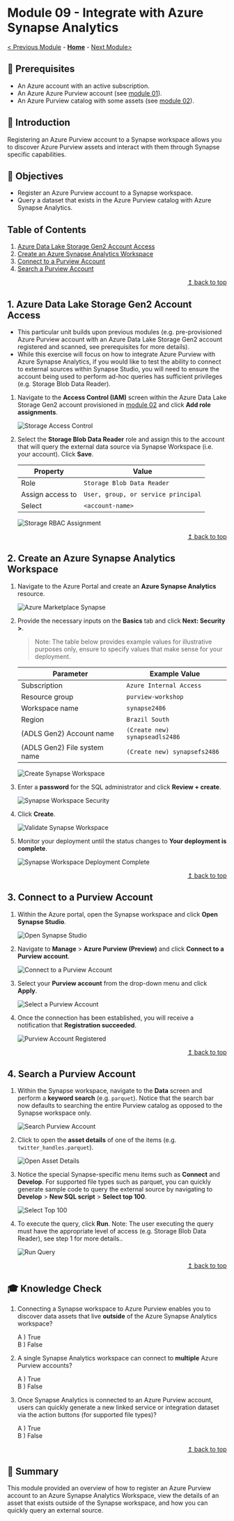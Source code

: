# Module 09 - Integrate with Azure Synapse Analytics

[< Previous Module](../modules/module08.md) - **[Home](../README.md)** - [Next Module>](../modules/module10.md)

## :thinking: Prerequisites

* An Azure account with an active subscription.
* An Azure Azure Purview account (see [module 01](../modules/module01.md)).
* An Azure Purview catalog with some assets (see [module 02](../modules/module02.md)).

## :loudspeaker: Introduction

Registering an Azure Purview account to a Synapse workspace allows you to discover Azure Purview assets and interact with them through Synapse specific capabilities.

## :dart: Objectives

* Register an Azure Purview account to a Synapse workspace.
* Query a dataset that exists in the Azure Purview catalog with Azure Synapse Analytics.

## Table of Contents

1. [Azure Data Lake Storage Gen2 Account Access](#1-azure-data-lake-storage-gen2-account-access)
2. [Create an Azure Synapse Analytics Workspace](#2-create-an-azure-synapse-analytics-workspace)
3. [Connect to a Purview Account](#3-connect-to-a-purview-account)
4. [Search a Purview Account](#4-search-a-purview-account)

<div align="right"><a href="#module-09---integrate-with-azure-synapse-analytics">↥ back to top</a></div>

## 1. Azure Data Lake Storage Gen2 Account Access

* This particular unit builds upon  previous modules (e.g. pre-provisioned Azure Purview account with an Azure Data Lake Storage Gen2 account registered and scanned, see prerequisites for more details).
* While this exercise will focus on how to integrate Azure Purview with Azure Synapse Analytics, if you would like to test the ability to connect to external sources within Synapse Studio, you will need to ensure the account being used to perform ad-hoc queries has sufficient privileges (e.g. Storage Blob Data Reader).

1. Navigate to the **Access Control (IAM)** screen within the Azure Data Lake Storage Gen2 account provisioned in [module 02](../modules/module02.md) and click **Add role assignments**.

    ![Storage Access Control](../images/module09/09.01-storage-access.png)

2. Select the **Storage Blob Data Reader** role and assign this to the account that will query the external data source via Synapse Workspace (i.e. your account). Click **Save**.

    | Property  | Value |
    | --- | --- |
    | Role | `Storage Blob Data Reader` |
    | Assign access to | `User, group, or service principal` |
    | Select | `<account-name>` |

    ![Storage RBAC Assignment](../images/module09/09.02-storage-rbac.png)

<div align="right"><a href="#module-09---integrate-with-azure-synapse-analytics">↥ back to top</a></div>

## 2. Create an Azure Synapse Analytics Workspace

1. Navigate to the Azure Portal and create an **Azure Synapse Analytics** resource.

    ![Azure Marketplace Synapse](../images/module09/09.03-marketplace-synapse.png)

2. Provide the necessary inputs on the **Basics** tab and click **Next: Security >**.

    > Note: The table below provides example values for illustrative purposes only, ensure to specify values that make sense for your deployment.

    | Parameter  | Example Value |
    | --- | --- |
    | Subscription | `Azure Internal Access` |
    | Resource group | `purview-workshop` |
    | Workspace name | `synapse2486` |
    | Region | `Brazil South` |
    | (ADLS Gen2) Account name | `(Create new) synapseadls2486` |
    | (ADLS Gen2)  File system name | `(Create new) synapsefs2486` |

    ![Create Synapse Workspace](../images/module09/09.04-synapse-basics.png)

3. Enter a **password** for the SQL administrator and click **Review + create**.

    ![Synapse Workspace Security](../images/module09/09.05-synapse-security.png)

4. Click **Create**.

    ![Validate Synapse Workspace](../images/module09/09.06-synapse-validate.png)

5. Monitor your deployment until the status changes to **Your deployment is complete**.

    ![Synapse Workspace Deployment Complete](../images/module09/09.07-synapse-deployment.png)

<div align="right"><a href="#module-09---integrate-with-azure-synapse-analytics">↥ back to top</a></div>

## 3. Connect to a Purview Account

1. Within the Azure portal, open the Synapse workspace and click **Open Synapse Studio**.

    ![Open Synapse Studio](../images/module09/09.08-synapse-studio.png)

2. Navigate to **Manage** > **Azure Purview (Preview)** and click **Connect to a Purview account**.

    ![Connect to a Purview Account](../images/module09/09.09-synapse-connect.png)

3. Select your **Purview account** from the drop-down menu and click **Apply**.

    ![Select a Purview Account](../images/module09/09.10-synapse-purview.png)

4. Once the connection has been established, you will receive a notification that **Registration succeeded**.

    ![Purview Account Registered](../images/module09/09.11-synapse-success.png)

<div align="right"><a href="#module-09---integrate-with-azure-synapse-analytics">↥ back to top</a></div>

## 4. Search a Purview Account

1. Within the Synapse workspace, navigate to the **Data** screen and perform a **keyword search** (e.g. `parquet`). Notice that the search bar now defaults to searching the entire Purview catalog as opposed to the Synapse workspace only.

    ![Search Purview Account](../images/module09/09.12-synapse-search.png)

2. Click to open the **asset details** of one of the items (e.g. `twitter_handles.parquet`).

    ![Open Asset Details](../images/module09/09.13-synapse-open.png)

3. Notice the special Synapse-specific menu items such as **Connect** and **Develop**. For supported file types such as parquet, you can quickly generate sample code to query the external source by navigating to **Develop** > **New SQL script** > **Select top 100**.

    ![Select Top 100](../images/module09/09.14-synapse-select.png)

4. To execute the query, click **Run**. Note: The user executing the query must have the appropriate level of access (e.g. Storage Blob Data Reader), see step 1 for more details..

    ![Run Query](../images/module09/09.15-synapse-run.png)

<div align="right"><a href="#module-09---integrate-with-azure-synapse-analytics">↥ back to top</a></div>

## :mortar_board: Knowledge Check

1. Connecting a Synapse workspace to Azure Purview enables you to discover data assets that live **outside** of the Azure Synapse Analytics workspace?

    A ) True  
    B ) False  

2. A single Synapse Analytics workspace can connect to **multiple** Azure Purview accounts?

    A ) True  
    B ) False  

3. Once Synapse Analytics is connected to an Azure Purview account, users can quickly generate a new linked service or integration dataset via the action buttons (for supported file types)?

    A ) True    
    B ) False  

<div align="right"><a href="#module-09---integrate-with-azure-synapse-analytics">↥ back to top</a></div>

## :tada: Summary

This module provided an overview of how to register an Azure Purview account to an Azure Synapse Analytics Workspace, view the details of an asset that exists outside of the Synapse workspace, and how you can quickly query an external source.
